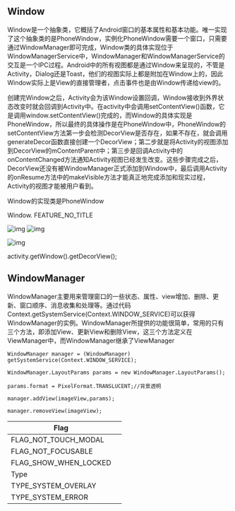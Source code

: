 ## Window

Window是一个抽象类，它概括了Android窗口的基本属性和基本功能。唯一实现了这个抽象类的是PhoneWindow，实例化PhoneWindow需要一个窗口，只需要通过WindowManager即可完成，Window类的具体实现位于WindowManagerService中，WindowManager和WindowManagerService的交互是一个IPC过程。Android中的所有视图都是通过Window来呈现的，不管是Activity，Dialog还是Toast，他们的视图实际上都是附加在Window上的，因此Window实际上是View的直接管理者，点击事件也是由Window传递给view的。

创建完Window之后，Activity会为该Window设置回调，Window接收到外界状态改变时就会回调到Activity中。在activity中会调用setContentView()函数，它是调用window.setContentView()完成的，而Window的具体实现是PhoneWindow，所以最终的具体操作是在PhoneWindow中，PhoneWindow的setContentView方法第一步会检测DecorView是否存在，如果不存在，就会调用generateDecor函数直接创建一个DecorView；第二步就是将Activity的视图添加到DecorView的mContentParent中；第三步是回调Activity中的onContentChanged方法通知Activity视图已经发生改变。这些步骤完成之后，DecorView还没有被WindowManager正式添加到Window中，最后调用Activity的onResume方法中的makeVisible方法才能真正地完成添加和现实过程，Activity的视图才能被用户看到。

Window的实现类是PhoneWindow

Window. FEATURE_NO_TITLE

![img](file:///C:/Users/ALLENI~1/AppData/Local/Temp/msohtmlclip1/01/clip_image001.png) ![img](file:///C:/Users/ALLENI~1/AppData/Local/Temp/msohtmlclip1/01/clip_image002.png)

 

![img](file:///C:/Users/ALLENI~1/AppData/Local/Temp/msohtmlclip1/01/clip_image004.jpg)

activity.getWindow().getDecorView();

## WindowManager

WindowManager主要用来管理窗口的一些状态、属性、view增加、删除、更新、窗口顺序、消息收集和处理等。通过代码Context.getSystemService(Context.WINDOW_SERVICE)可以获得WindowManager的实例。WindowManager所提供的功能很简单，常用的只有三个方法，即添加View、更新View和删除View，这三个方法定义在ViewManager中，而WindowManager继承了ViewManager

 

```
WindowManager manager = (WindowManager) getSystemService(Context.WINDOW_SERVICE);

WindowManager.LayoutParams params = new WindowManager.LayoutParams();

params.format = PixelFormat.TRANSLUCENT;//背景透明

manager.addView(imageView,params);

manager.removeView(imageView);
```

 

| Flag                  |      |
| --------------------- | ---- |
| FLAG_NOT_TOUCH_MODAL  |      |
| FLAG_NOT_FOCUSABLE    |      |
| FLAG_SHOW_WHEN_LOCKED |      |
| Type                  |      |
| TYPE_SYSTEM_OVERLAY   |      |
| TYPE_SYSTEM_ERROR     |      |

